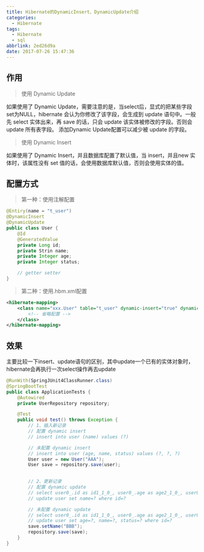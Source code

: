```yaml
---
title: Hibernate的DynamicInsert、DynamicUpdate介绍
categories:
  - Hibernate
tags:
  - Hibernate
  - sql
abbrlink: 2ed26d9a
date: 2017-07-26 15:47:36
---
```

## 作用

> 使用 Dynamic Update

如果使用了 Dynamic Update，需要注意的是，当select后，显式的把某些字段set为NULL，hibernate 会认为你修改了该字段，会生成到 update 语句中。一般先 select 实体出来，再 save 的话，只会 update 该实体被修改的字段。否则会 update 所有表字段。
添加Dynamic Update配置可以减少被 update 的字段。

> 使用 Dynamic Insert

如果使用了 Dynamic Insert，并且数据库配置了默认值，当 insert，并且new 实体时，该属性没有 set 值的话，会使用数据库默认值，否则会使用实体的值。

<!-- more -->
## 配置方式
> 第一种：使用注解配置
```java
@Entiry(name = "t_user")
@DynamicInsert
@DynamicUpdate
public class User {
    @Id
    @GeneratedValue
    private Long id;
    private Strin name;
    private Integer age;
    private Integer status;

    // getter setter
}
```

> 第二种：使用.hbm.xml配置
```xml
<hibernate-mapping>
    <class name="xxx.User" table="t_user" dynamic-insert="true" dynamic-update="true">
        <!-- 省略配置 -->
    </class>
</hibernate-mapping>
```

## 效果
主要比较一下insert、update语句的区别，其中update一个已有的实体对象时，hibernate会再执行一次select操作再去update
```java
@RunWith(SpringJUnit4ClassRunner.class)
@SpringBootTest
public class ApplicationTests {
    @Autowired
    private UserRepository repository;

    @Test
    public void test() throws Exception {
        // 1、插入新记录
        // 配置 dynamic insert
        // insert into user (name) values (?)

        // 未配置 dynamic insert
        // insert into user (age, name, status) values (?, ?, ?)
        User user = new User("AAA");
        User save = repository.save(user);

        
        // 2、更新记录
        // 配置 dynamic update
        // select user0_.id as id1_1_0_, user0_.age as age2_1_0_, user0_.name as name3_1_0_, user0_.status as status4_1_0_ from user user0_ where user0_.id=?
        // update user set name=? where id=?

        // 未配置 dynamic update
        // select user0_.id as id1_1_0_, user0_.age as age2_1_0_, user0_.name as name3_1_0_, user0_.status as status4_1_0_ from user user0_ where user0_.id=?
        // update user set age=?, name=?, status=? where id=?
        save.setName("BBB");
        repository.save(save);
    }
}
```
